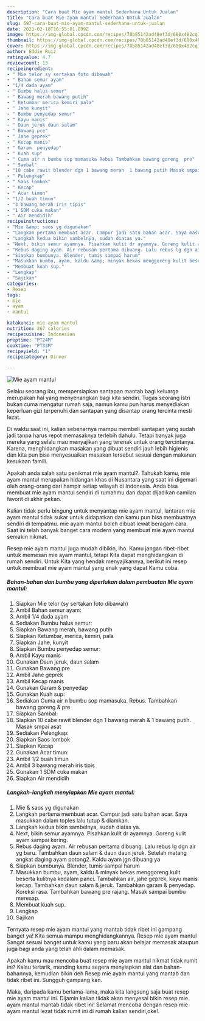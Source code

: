 ```yaml
---
description: "Cara buat Mie ayam mantul Sederhana Untuk Jualan"
title: "Cara buat Mie ayam mantul Sederhana Untuk Jualan"
slug: 697-cara-buat-mie-ayam-mantul-sederhana-untuk-jualan
date: 2021-02-18T16:55:01.899Z
image: https://img-global.cpcdn.com/recipes/78b85142ad48ef3d/680x482cq70/mie-ayam-mantul-foto-resep-utama.jpg
thumbnail: https://img-global.cpcdn.com/recipes/78b85142ad48ef3d/680x482cq70/mie-ayam-mantul-foto-resep-utama.jpg
cover: https://img-global.cpcdn.com/recipes/78b85142ad48ef3d/680x482cq70/mie-ayam-mantul-foto-resep-utama.jpg
author: Eddie Ruiz
ratingvalue: 4.7
reviewcount: 13
recipeingredient:
- " Mie telor sy sertakan foto dibawah"
- " Bahan semur ayam"
- "1/4 dada ayam"
- " Bumbu halus semur"
- " Bawang merah bawang putih"
- " Ketumbar merica kemiri pala"
- " Jahe kunyit"
- " Bumbu penyedap semur"
- " Kayu manis"
- " Daun jeruk daun salam"
- " Bawang pre"
- " Jahe geprek"
- " Kecap manis"
- " Garam  penyedap"
- " Kuah sup"
- " Cuma air n bumbu sop mamasuka Rebus Tambahkan bawang goreng  pre"
- " Sambal"
- "10 cabe rawit blender dgn 1 bawang merah  1 bawang putih Masak smpai asat"
- " Pelengkap"
- " Saos lombok"
- " Kecap"
- " Acar timun"
- "1/2 buah timun"
- "3 bawang merah iris tipis"
- "1 SDM cuka makan"
- " Air mendidih"
recipeinstructions:
- "Mie &amp; saos yg digunakan"
- "Langkah pertama membuat acar. Campur jadi satu bahan acar. Saya masukkan dalam toples lalu tutup &amp; diamkan."
- "Langkah kedua bikin sambelnya, sudah diatas ya."
- "Next, bikin semur ayamnya. Pisahkan kulit dr ayamnya. Goreng kulit ayam sampai kering."
- "Rebus daging ayam. Air rebusan pertama dibuang. Lalu rebus lg dgn air yg baru. Tambahkan daun salam &amp; daun daun jeruk. Setelah matang angkat daging ayam potong2. Kaldu ayam jgn dibuang ya"
- "Siapkan bumbunya. Blender, tumis sampai harum"
- "Masukkan bumbu, ayam, kaldu &amp; minyak bekas menggoreng kulit beserta kulitnya kedalam panci. Tambahkan air, jahe geprek, kayu manis kecap. Tambahkan daun salam &amp; jeruk. Tambahkan garam &amp; penyedap. Koreksi rasa. Tambahkan bawang pre rajang. Masak sampai bumbu meresap."
- "Membuat kuah sup."
- "Lengkap"
- "Sajikan"
categories:
- Resep
tags:
- mie
- ayam
- mantul

katakunci: mie ayam mantul 
nutrition: 267 calories
recipecuisine: Indonesian
preptime: "PT24M"
cooktime: "PT33M"
recipeyield: "1"
recipecategory: Dinner

---
```



![Mie ayam mantul](https://img-global.cpcdn.com/recipes/78b85142ad48ef3d/680x482cq70/mie-ayam-mantul-foto-resep-utama.jpg)

Selaku seorang ibu, mempersiapkan santapan mantab bagi keluarga merupakan hal yang menyenangkan bagi kita sendiri. Tugas seorang istri bukan cuma mengatur rumah saja, namun kamu pun harus menyediakan keperluan gizi terpenuhi dan santapan yang disantap orang tercinta mesti lezat.

Di waktu  saat ini, kalian sebenarnya mampu membeli santapan yang sudah jadi tanpa harus repot memasaknya terlebih dahulu. Tetapi banyak juga mereka yang selalu mau menyajikan yang terenak untuk orang tercintanya. Karena, menghidangkan masakan yang dibuat sendiri jauh lebih higienis dan kita pun bisa menyesuaikan masakan tersebut sesuai dengan makanan kesukaan famili. 



Apakah anda salah satu penikmat mie ayam mantul?. Tahukah kamu, mie ayam mantul merupakan hidangan khas di Nusantara yang saat ini digemari oleh orang-orang dari hampir setiap wilayah di Indonesia. Anda bisa membuat mie ayam mantul sendiri di rumahmu dan dapat dijadikan camilan favorit di akhir pekan.

Kalian tidak perlu bingung untuk menyantap mie ayam mantul, lantaran mie ayam mantul tidak sukar untuk didapatkan dan kamu pun bisa membuatnya sendiri di tempatmu. mie ayam mantul boleh dibuat lewat beragam cara. Saat ini telah banyak banget cara modern yang membuat mie ayam mantul semakin nikmat.

Resep mie ayam mantul juga mudah dibikin, lho. Kamu jangan ribet-ribet untuk memesan mie ayam mantul, tetapi Kita dapat menghidangkan di rumah sendiri. Untuk Kita yang hendak menyajikannya, berikut ini resep untuk membuat mie ayam mantul yang enak yang dapat Kamu coba.

<!--inarticleads1-->

##### Bahan-bahan dan bumbu yang diperlukan dalam pembuatan Mie ayam mantul:

1. Siapkan  Mie telor (sy sertakan foto dibawah)
1. Ambil  Bahan semur ayam:
1. Ambil 1/4 dada ayam
1. Sediakan  Bumbu halus semur:
1. Siapkan  Bawang merah, bawang putih
1. Siapkan  Ketumbar, merica, kemiri, pala
1. Siapkan  Jahe, kunyit
1. Siapkan  Bumbu penyedap semur:
1. Ambil  Kayu manis
1. Gunakan  Daun jeruk, daun salam
1. Gunakan  Bawang pre
1. Ambil  Jahe geprek
1. Ambil  Kecap manis
1. Gunakan  Garam &amp; penyedap
1. Gunakan  Kuah sup:
1. Sediakan  Cuma air n bumbu sop mamasuka. Rebus. Tambahkan bawang goreng &amp; pre
1. Siapkan  Sambal:
1. Siapkan 10 cabe rawit blender dgn 1 bawang merah &amp; 1 bawang putih. Masak smpai asat
1. Sediakan  Pelengkap:
1. Siapkan  Saos lombok
1. Siapkan  Kecap
1. Gunakan  Acar timun:
1. Ambil 1/2 buah timun
1. Ambil 3 bawang merah iris tipis
1. Gunakan 1 SDM cuka makan
1. Siapkan  Air mendidih




<!--inarticleads2-->

##### Langkah-langkah menyiapkan Mie ayam mantul:

1. Mie &amp; saos yg digunakan
1. Langkah pertama membuat acar. Campur jadi satu bahan acar. Saya masukkan dalam toples lalu tutup &amp; diamkan.
1. Langkah kedua bikin sambelnya, sudah diatas ya.
1. Next, bikin semur ayamnya. Pisahkan kulit dr ayamnya. Goreng kulit ayam sampai kering.
1. Rebus daging ayam. Air rebusan pertama dibuang. Lalu rebus lg dgn air yg baru. Tambahkan daun salam &amp; daun daun jeruk. Setelah matang angkat daging ayam potong2. Kaldu ayam jgn dibuang ya
1. Siapkan bumbunya. Blender, tumis sampai harum
1. Masukkan bumbu, ayam, kaldu &amp; minyak bekas menggoreng kulit beserta kulitnya kedalam panci. Tambahkan air, jahe geprek, kayu manis kecap. Tambahkan daun salam &amp; jeruk. Tambahkan garam &amp; penyedap. Koreksi rasa. Tambahkan bawang pre rajang. Masak sampai bumbu meresap.
1. Membuat kuah sup.
1. Lengkap
1. Sajikan




Ternyata resep mie ayam mantul yang mantab tidak ribet ini gampang banget ya! Kita semua mampu menghidangkannya. Resep mie ayam mantul Sangat sesuai banget untuk kamu yang baru akan belajar memasak ataupun juga bagi anda yang telah ahli dalam memasak.

Apakah kamu mau mencoba buat resep mie ayam mantul nikmat tidak rumit ini? Kalau tertarik, mending kamu segera menyiapkan alat dan bahan-bahannya, kemudian bikin deh Resep mie ayam mantul yang mantab dan tidak ribet ini. Sungguh gampang kan. 

Maka, daripada kamu berlama-lama, maka kita langsung saja buat resep mie ayam mantul ini. Dijamin kalian tiidak akan menyesal bikin resep mie ayam mantul mantab tidak ribet ini! Selamat mencoba dengan resep mie ayam mantul lezat tidak rumit ini di rumah kalian sendiri,oke!.

